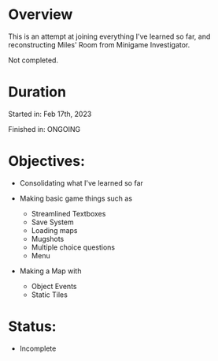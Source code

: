 # Overview
This is an attempt at joining everything I've learned so far, and reconstructing Miles' Room from Minigame Investigator.

Not completed.

# Duration
Started in: Feb 17th, 2023

Finished in: ONGOING

# Objectives:
- Consolidating what I've learned so far
- Making basic game things such as
    + Streamlined Textboxes
    + Save System
    + Loading maps
    + Mugshots
    + Multiple choice questions
    + Menu

- Making a Map with
    + Object Events
    + Static Tiles

# Status:
- Incomplete
